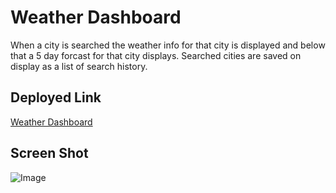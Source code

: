 # Weather Dashboard

When a city is searched the weather info for that city is displayed and below that a 5 day forcast for that city displays. Searched cities are saved on display as a list of search history.

## Deployed Link
[Weather Dashboard](https://zakfena.github.io/Weather-Dashboard/index.html)

## Screen Shot

![Image](Weather-Dashboard-1.PNG)


